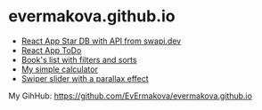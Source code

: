 # evermakova.github.io

<ul>
  <li><a href="/star-db">React App Star DB with API from swapi.dev</a></li>
  <li><a href="/todo">React App ToDo</a></li>
  <li><a href="/Sort&Filter">Book's list with filters and sorts</a></li>
  <li><a href="/MyCalculator">My simple calculator</a></li>
  <li><a href="/Slider">Swiper slider with a parallax effect</a></li>
</ul>

<p>My GihHub: <a href="https://github.com/EvErmakova/evermakova.github.io" target="_blank">https://github.com/EvErmakova/evermakova.github.io</a></p>
